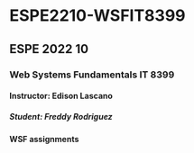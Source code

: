 # ESPE2210-WSFIT8399
## ESPE 2022 10 
### Web Systems Fundamentals  IT 8399
#### Instructor: Edison Lascano
##### Student: Freddy Rodriguez
#### WSF  assignments
